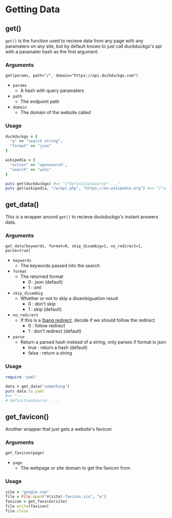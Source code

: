 # Getting Data

## get()

`get()` is the function used to recieve data from any page with any paramaters on any site,
but by default knows to just call duckduckgo's api with a paramater hash as the first argument.

### Arguments

`get(params, path="/", domain="https://api.duckduckgo.com")`

+ `params`
  - A hash with query paramaters
+ `path`
  - The endpoint path
+ `domain`
  - The domain of the website called

### Usage

```Ruby
duckduckgo = {
  "q" => "search string",
  "format" => "json"
}

wikipedia = {
  "action" => "opensearch",
  "search" => "wiki"
}

puts get(duckduckgo) #=> "{"DefinitionSource":..."
puts get(wikipedia, "/w/api.php", "https://en.wikipedia.org") #=> "["wiki",["Wiki","Wikipedia","Wikimedia..."
```

## get_data()

This is a wrapper around `get()` to recieve duckduckgo's instant answers data.

### Arguments

`get_data(keywords, format=0, skip_disambig=1, no_redirect=1, parse=true)`

+ `keywords`
  - The keywords passed into the search
+ `format`
  - The returned format
    - 0 : json (default)
    - 1 : xml
+ `skip_disambig`
  - Whether or not to skip a disambiguation result
    - 0 : don't skip
    - 1 : skip (default)
+ `no_redirect`
  - If this is a [!bang redirect](https://duckduckgo.com/bang), decide if we should follow the redirect
    - 0 : follow redirect
    - 1 : don't redirect (default)
+ `parse`
  - Return a parsed hash instead of a string, only parses if format is json
    - true : return a hash (default)
    - false : return a string

### Usage

```Ruby
require 'yaml'

data = get_data("something")
puts data.to_yaml
#=> "---
# DefinitionSource: ....
```

## get_favicon()

Another wrapper that just gets a website's favicon

### Arguments

`get_favicon(page)`

+ `page`
  - The webpage or site domain to get the favicon from

### Usage

```Ruby
site = "google.com"
file = File.open("#{site}-favicon.ico", "w")
favicon = get_favicon(site)
file.write(favicon)
file.close
```
